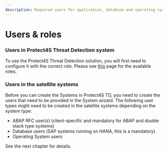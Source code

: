 ```yaml
---
description: Required users for application, database and operating system
---
```


# Users & roles

### Users in Protect4S Threat Detection system <a href="#secure-store-in-solution-manager" id="secure-store-in-solution-manager"></a>

To use the Protect4S Threat Detection solution, you will first need to configure it with the correct role. Please see [this](authorizations.md) page for the available roles.

### Users in the satellite systems <a href="#users-in-the-satellite-systems" id="users-in-the-satellite-systems"></a>

Before you can create the Systems in Protect4S TD, you need to create the users that need to be provided in the System wizard. The following user types might need to be created in the satellite systems depending on the system type:

* ABAP RFC user(s) (client-specific and mandatory for ABAP and double stack type systems)
* Database users (SAP systems running on HANA, this is a mandatory)
* Operating System users

&#x20;See the next chapter for details.
